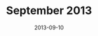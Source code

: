---
title:  "September 2013"
date:   2013-09-10
speakers:
  - name: "Diana Sule"
    title: "Introducing UIKit Dynamics to UICollectionView"
    twitter: SuleDiana
    slides_url: "https://cocoaheadsmontreal.s3.amazonaws.com/2013-09-10/CocoaHeadsDiana.pdf"
  - name: "Rob Phillips"
    title: "Increasing Sales with App Store Optimization"
    twitter: iwasrobbed
    slides_url: "http://www.slideshare.net/iwasrobbed/increasing-sales-with-app-store-optimization"
  - name: "Romain Pouclet"
    title: "Qualité logicielle et intégration continue pour iOS"
    twitter: palleas
    slides_url: "https://speakerdeck.com/romainpouclet/integration-continue-pour-ios"
---